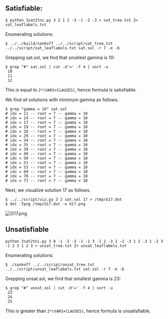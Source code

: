 ## Satisfiable:

```
$ python 3sat2tni.py 3 2 1 2 -3 -1 -2 -3 > sat_tree.txt 2>
sat_leaflabels.txt
```

Enumerating solutions:

```
$ ../../build/sankoff ../../script/sat_tree.txt ../../script/sat_leaflabels.txt sat.sol -r 7 -e -b
```

Grepping sat.sol, we find that smallest gamma is 10:

```
$ grep "#" sat.sol | cut -d'=' -f 4 | sort -u
 10
 11
 12
```

This is equal to `2*(VARS+CLAUSES)`, hence formula is satisfiable.

We find all solutions with minimum gamma as follows.

```
$ grep "gamma = 10" sat.sol
# idx = 11 -- root = 7 -- gamma = 10
# idx = 14 -- root = 7 -- gamma = 10
# idx = 17 -- root = 7 -- gamma = 10
# idx = 19 -- root = 7 -- gamma = 10
# idx = 28 -- root = 7 -- gamma = 10
# idx = 29 -- root = 7 -- gamma = 10
# idx = 34 -- root = 7 -- gamma = 10
# idx = 35 -- root = 7 -- gamma = 10
# idx = 39 -- root = 7 -- gamma = 10
# idx = 48 -- root = 7 -- gamma = 10
# idx = 50 -- root = 7 -- gamma = 10
# idx = 51 -- root = 7 -- gamma = 10
# idx = 53 -- root = 7 -- gamma = 10
# idx = 69 -- root = 7 -- gamma = 10
# idx = 70 -- root = 7 -- gamma = 10
# idx = 71 -- root = 7 -- gamma = 10
```

Next, we visualize solution 17 as follows.

```
$ ../../script/viz.py 3 2 sat.sol 17 > /tmp/G17.dot
$ dot -Tpng /tmp/G17.dot -o G17.png
```

![G17.png](G17.png)

## Unsatisfiable

```
python 3sat2tni.py 3 8 -1 -2 -3 -1 -2 3 -1 2 -3 1 -2 -3 1 2 -3 1 -2 3 -1 2 3 1 2 3 > unsat_tree.txt 2> unsat_leaflabels.txt
```

Enumerating solutions:

```
$ ./sankoff ../../script/unsat_tree.txt ../../script/unsat_leaflabels.txt sat.sol -r 7 -e -b
```

Grepping unsat.sol, we find that smallest gamma is 23:

```
$ grep "#" unsat.sol | cut -d'=' -f 4 | sort -u
 23
 24
 25
```

This is greater than `2*(VARS+CLAUSES)`, hence formula is unsatisfiable.
